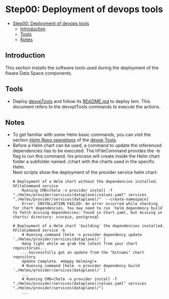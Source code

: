 # Step00: Deployment of devops tools

- [Step00: Deployment of devops tools](#step00-deployment-of-devops-tools)
  - [Introduction](#introduction)
  - [Tools](#tools)
  - [Notes](#notes)

## Introduction
This section installs the software tools used during the deployment of the fiware Data Space components.  

## Tools
- Deploy [devopTools](https://github.com/cgonzalezITA/devopsTools) and follow its [README.md](https://github.com/cgonzalezITA/devopsTools/blob/master/README.md) to deploy tem. This document refers to the devoptTools commands to execute the actions.
 

## Notes
- To get familiar with some Helm basic commands, you can visit the section [_Helm Repo operations_](https://github.com/cgonzalezITA/devopsTools/tree/master/hTools#readme) of the [devop Tools](https://github.com/cgonzalezITA/devopsTools).  
- Before a Helm chart can be used, a command to update the referenced dependencies has to be executed. The hFileCommand provides the -b flag to run this command. his process will create inside the Helm chart folder a subfolder named ./chart with the charts used in the specific Helm.  
Next scripts show the deployment of the provider service helm chart:
  ```shell
  # Deployment of a Helm chart without the dependencies installed.
  hFileCommand service 
      Running CMD=[helm -n provider install -f "./Helms/provider/services(dataplane)/values.yaml" services "./Helms/provider/services(dataplane)/"  --create-namespace]
      Error: INSTALLATION FAILED: An error occurred while checking for chart dependencies. You may need to run `helm dependency build` to fetch missing dependencies: found in Chart.yaml, but missing in charts/ directory: scorpio, postgresql

  # Deployment of a Helm chart 'building' the dependencies installed.
  hFileCommand service -b
      # Running command [helm -n provider dependency update './Helms/provider/services(dataplane)/' ]
      Hang tight while we grab the latest from your chart repositories...
      ...Successfully got an update from the "bitnami" chart repository
      Update Complete. ⎈Happy Helming!⎈
      # Running command [helm -n provider dependency build './Helms/provider/services(dataplane)/' ]
      ...
      # Running CMD=[helm -n provider install -f "./Helms/provider/services(dataplane)/values.yaml" services "./Helms/provider/services(dataplane)/"]
      ...      
  ```